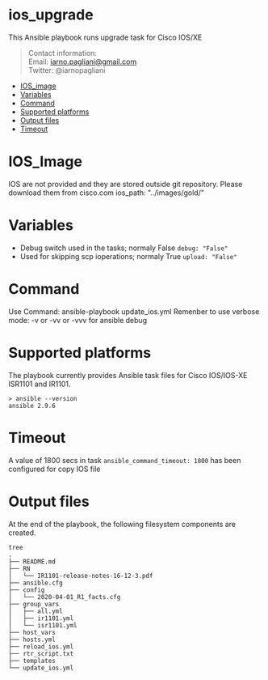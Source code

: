 # ios_upgrade
This Ansible playbook runs upgrade task for Cisco IOS/XE

> Contact information:\
> Email:    iarno.pagliani@gmail.com\
> Twitter:  @iarnopagliani

  * [IOS_image](#IOS_Image)
  * [Variables](#Variables)
  * [Command](#Command)
  * [Supported platforms](#supported-platforms)
  * [Output files](#output-files)
  * [Timeout](#Timeout)

# IOS_Image
IOS are not provided and they are stored outside git repository. Please download them from cisco.com
ios_path: "../images/gold/"

# Variables
- Debug switch used in the tasks; normaly False
    `debug: "False"`
- Used for skipping scp ioperations; normaly True
    `upload: "False"`

# Command
Use Command: ansible-playbook update_ios.yml 
Remenber to use verbose mode: -v or -vv or -vvv for ansible debug

# Supported platforms
The playbook currently provides Ansible task files for Cisco IOS/IOS-XE ISR1101 and IR1101.
```
> ansible --version
ansible 2.9.6
```
# Timeout
A value of 1800 secs in task `ansible_command_timeout: 1800` has been configured for copy IOS file
# Output files
At the end of the playbook, the following filesystem components are created.
```
tree
.
├── README.md
├── RN
│   └── IR1101-release-notes-16-12-3.pdf
├── ansible.cfg
├── config
│   └── 2020-04-01_R1_facts.cfg
├── group_vars
│   ├── all.yml
│   ├── ir1101.yml
│   └── isr1101.yml
├── host_vars
├── hosts.yml
├── reload_ios.yml
├── rtr_script.txt
├── templates
└── update_ios.yml
```